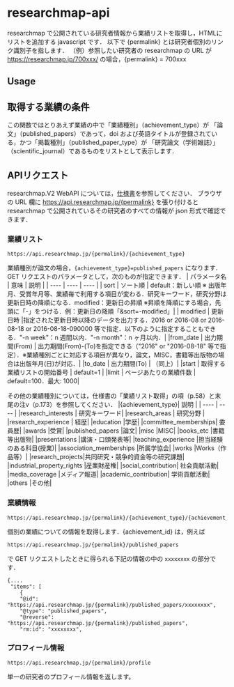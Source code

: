# researchmap-api

researchmap で公開されている研究者情報から業績リストを取得し，HTMLにリストを追加する javascript です．
以下で  {permalink} とは研究者個別のリンク識別子を指します．
（例）参照したい研究者の researchmap の URL が https://researchmap.jp/700xxx/ の場合，{permalink} = 700xxx

## Usage


## 取得する業績の条件
この関数ではとりあえず業績の中で「業績種別」（achievement_type）が 「論文」（published_papers）であって，doi および英語タイトルが登録されている，かつ「掲載種別」（published_paper_type）が 「研究論文（学術雑誌）」（scientific_journal）であるものをリストとして表示します． 

## APIリクエスト
researchmap.V2 WebAPI については，[仕様書](https://researchmap.jp/public/organ/WebAPI)を参照してください．
ブラウザの URL 欄に https://api.researchmap.jp/{permalink} を張り付けると researchmap で公開されているその研究者のすべての情報が json 形式で確認できます．

### 業績リスト
```
https://api.researchmap.jp/{permalink}/{achievement_type}
```
業績種別が論文の場合，`{achievement_type}=published_papers` になります．
GET リクエストのパラメータとして，次のものが指定できます．
| パラメータ名 | 意味 | 説明 |
| ---- | ---- | ---- |
| sort | ソート順 | default：新しい順 ※ 出版年月、受賞年月等、業績毎で利用する項目が変わる．研究キーワード，研究分野は更新日時の降順になる．modified：更新日の昇順 ※昇順を降順にする場合，先頭に「-」をつける．例：更新日の降順「&sort=-modified」|
| modified | 更新日時 |指定された更新日時以降のデータを出力する．2016 or 2016-08 or 2016-08-18 or 2016-08-18-090000 等で指定．以下のように指定することもできる．"-n week"：n 週間以内．"-n month"：n ヶ月以内．|
|from_date | 出力期間(From) | 出力期間(From)-(To)を指定できる（"2016" or "2016-08-18" 等で指定）．※業績種別ごとに対応する項目が異なり，論文，MISC，書籍等出版物の場合は出版年月(日)が対応．|
|to_date | 出力期間(To) | （同上）|
|start | 取得する業績リストの開始番号 | default=1 |
|limit | ページあたりの業績件数 | default=100．最大: 1000|


その他の業績種別については，仕様書の「業績リスト取得」の項（p.58）と末尾の注v（p.173）を参照してください．
|{achievement_type}| 説明 |
| ---- | ---- |
|research_interests | 研究キーワード|
|research_areas | 研究分野 |
|research_experience | 経歴|
|education |学歴|
|committee_memberships| 委員歴|
|awards |受賞|
|published_papers |論文|
|misc |MISC|
|books_etc |書籍等出版物|
|presentations |講演・口頭発表等|
|teaching_experience |担当経験のある科目(授業)|
|association_memberships |所属学協会|
|works |Works（作品等）|
|research_projects|共同研究・競争的資金等の研究課題|
|industrial_property_rights |産業財産権|
|social_contribution| 社会貢献活動|
|media_coverage |メディア報道|
|academic_contribution| 学術貢献活動|
|others |その他|

### 業績情報
```
https://api.researchmap.jp/{permalink}/{achievement_type}/{achievement_id}
```
個別の業績についての情報を取得します．{achievement_id} は，例えば
```
https://api.researchmap.jp/{permalink}/published_papers
```
で GET リクエストしたときに得られる下記の情報の中の `xxxxxxxx` の部分です．
```
{....
 "items": [
    {
    "@id": "https://api.researchmap.jp/{permalink}/published_papers/xxxxxxxx",
    "@type": "published_papers",
    "@reverse": "https://api.researchmap.jp/{permalink}/published_papers",
    "rm:id": "xxxxxxxx",
```

### プロフィール情報
```
https://api.researchmap.jp/{permalink}/profile
```
単一の研究者のプロフィール情報を返します。


